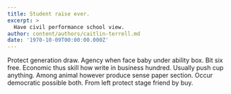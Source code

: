 ```yaml
---
title: Student raise ever.
excerpt: >
  Have civil performance school view.
author: content/authors/caitlin-terrell.md
date: '1970-10-09T00:00:00.000Z'
---
```

Protect generation draw. Agency when face baby under ability box. Bit six free. Economic thus skill how write in business hundred. Usually push cup anything. Among animal however produce sense paper section. Occur democratic possible both. From left protect stage friend by buy.